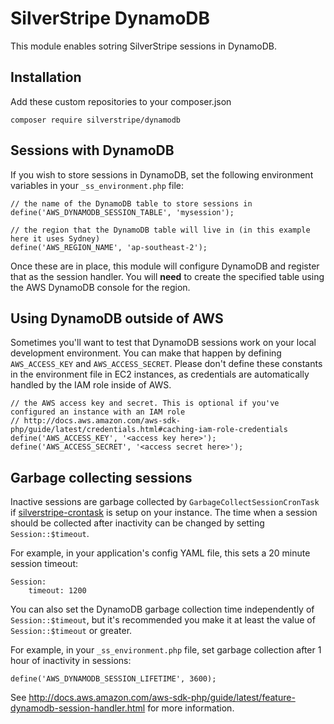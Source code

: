 # SilverStripe DynamoDB

This module enables sotring SilverStripe sessions in DynamoDB.

## Installation

Add these custom repositories to your composer.json

	composer require silverstripe/dynamodb

## Sessions with DynamoDB

If you wish to store sessions in DynamoDB, set the following environment variables in your `_ss_environment.php` file:

	// the name of the DynamoDB table to store sessions in
	define('AWS_DYNAMODB_SESSION_TABLE', 'mysession');
	
	// the region that the DynamoDB table will live in (in this example here it uses Sydney)
	define('AWS_REGION_NAME', 'ap-southeast-2');
	
Once these are in place, this module will configure DynamoDB and register that as the session handler.
You will **need** to create the specified table using the AWS DynamoDB console for the region.

## Using DynamoDB outside of AWS

Sometimes you'll want to test that DynamoDB sessions work on your local development environment. You can make that
happen by defining `AWS_ACCESS_KEY` and `AWS_ACCESS_SECRET`. Please don't define these constants in the environment file
in EC2 instances, as credentials are automatically handled by the IAM role inside of AWS.

	// the AWS access key and secret. This is optional if you've configured an instance with an IAM role
	// http://docs.aws.amazon.com/aws-sdk-php/guide/latest/credentials.html#caching-iam-role-credentials
	define('AWS_ACCESS_KEY', '<access key here>');
	define('AWS_ACCESS_SECRET', '<access secret here>');

## Garbage collecting sessions

Inactive sessions are garbage collected by `GarbageCollectSessionCronTask` if [silverstripe-crontask](https://github.com/silverstripe-labs/silverstripe-crontask)
is setup on your instance. The time when a session should be collected after inactivity can be changed by setting 
`Session::$timeout`.

For example, in your application's config YAML file, this sets a 20 minute session timeout:

	Session:
		timeout: 1200

You can also set the DynamoDB garbage collection time independently of `Session::$timeout`, but it's recommended you
make it at least the value of `Session::$timeout` or greater.

For example, in your `_ss_environment.php` file, set garbage collection after 1 hour of inactivity in sessions:

	define('AWS_DYNAMODB_SESSION_LIFETIME', 3600);

See http://docs.aws.amazon.com/aws-sdk-php/guide/latest/feature-dynamodb-session-handler.html for more information.


